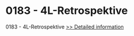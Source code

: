 # 0183 - 4L-Retrospektive
0183 - 4L-Retrospektive
[>> Detailed information](https://secure.shareit.com/shareit/product.html?productid=301008489&affiliateid=200057808)